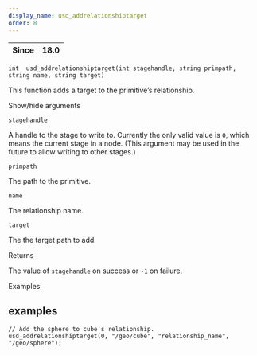 ```yaml
---
display_name: usd_addrelationshiptarget
order: 8
---
```

| Since | 18.0 |
| --- | --- |

`int  usd_addrelationshiptarget(int stagehandle, string primpath, string name, string target)`

This function adds a target to the primitive’s relationship.

Show/hide arguments

`stagehandle`

A handle to the stage to write to. Currently the only valid value is `0`, which means the current stage in a node. (This argument may be used in the future to allow writing to other stages.)

`primpath`

The path to the primitive.

`name`

The relationship name.

`target`

The the target path to add.

Returns

The value of `stagehandle` on success or `-1` on failure.

Examples

## examples

```vex
// Add the sphere to cube's relationship.
usd_addrelationshiptarget(0, "/geo/cube", "relationship_name", "/geo/sphere");

```
